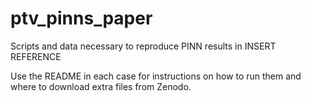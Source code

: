 # ptv_pinns_paper

Scripts and data necessary to reproduce PINN results in INSERT REFERENCE

Use the README in each case for instructions on how to run them and where to
download extra files from Zenodo.

